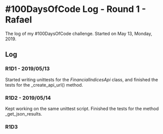 # #100DaysOfCode Log - Round 1 - Rafael

The log of my #100DaysOfCode challenge. Started on May 13, Monday, 2019.

## Log

### R1D1 - 2019/05/13
Started writing unittests for the _FinancialIndicesApi_ class, and finished the tests for the _create_api_url() method. 

### R1D2 - 2019/05/14
Kept working on the same unittest script. Finished the tests for the method _get_json_results.

### R1D3
